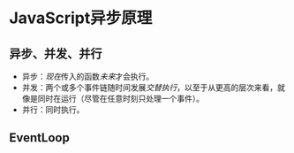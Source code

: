 # JavaScript异步原理

## 异步、并发、并行

* 异步：*现在*传入的函数*未来*才会执行。
* 并发：两个或多个事件链随时间发展*交替执行*，以至于从更高的层次来看，就像是同时在运行（尽管在任意时刻只处理一个事件）。
* 并行：同时执行。

## EventLoop